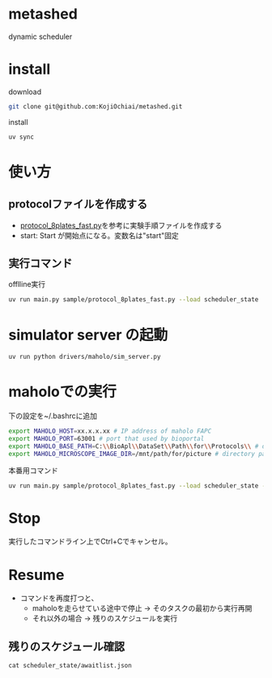 # metashed
dynamic scheduler

# install
download
```bash
git clone git@github.com:KojiOchiai/metashed.git
```
install
```bash
uv sync
```

# 使い方

## protocolファイルを作成する
- [protocol_8plates_fast.py](./sample/protocol_8plates_fast.py)を参考に実験手順ファイルを作成する
- start: Start が開始点になる。変数名は"start"固定

## 実行コマンド
offlline実行
```bash
uv run main.py sample/protocol_8plates_fast.py --load scheduler_state
```

# simulator server の起動
```bash
uv run python drivers/maholo/sim_server.py 
```

# maholoでの実行
下の設定を~/.bashrcに追加
```bash
export MAHOLO_HOST=xx.x.x.xx # IP address of maholo FAPC
export MAHOLO_PORT=63001 # port that used by bioportal
export MAHOLO_BASE_PATH=C:\\BioApl\\DataSet\\Path\\for\\Protocols\\ # directory path for protocols
export MAHOLO_MICROSCOPE_IMAGE_DIR=/mnt/path/for/picture # directory path for picture
```

本番用コマンド
```bash
uv run main.py sample/protocol_8plates_fast.py --load scheduler_state --driver maholo
```

# Stop
実行したコマンドライン上でCtrl+Cでキャンセル。

# Resume
- コマンドを再度打つと、
  - maholoを走らせている途中で停止 → そのタスクの最初から実行再開
  - それ以外の場合 → 残りのスケジュールを実行

## 残りのスケジュール確認
```basy
cat scheduler_state/awaitlist.json 
```